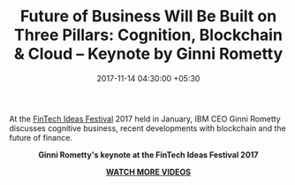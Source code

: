﻿---
title: 'Future of Business Will Be Built on Three Pillars: Cognition, Blockchain &
  Cloud – Keynote by Ginni Rometty'
date: 2017-11-14 04:30:00 +05:30
tags:
- Asia
- Europe
- insights
- US
Image: "/uploads/interview.jpg"
Person: Elena Mesropyan
category:
- Blockchain
- Finance
- Insights
Markets:
- Asia
- Europe
- insights
- US
type: post
status: publish
Video: https://www.youtube.com/embed/29PTBCpNND8
layout: post
---

<p>At the <a href="http://www.fintechideasfestival.com/">FinTech Ideas Festival</a> 2017 held in January, IBM CEO Ginni Rometty discusses cognitive business, recent developments with blockchain and the future of finance.</p>
<div align="center"></div>
<p style="text-align: center;"><b>Ginni Rometty's keynote at the FinTech Ideas Festival 2017</b></p>
<p style="text-align: center;"><a href="https://letstalkpayments.com/?s=video"><b>WATCH MORE VIDEOS</b></a></p>
